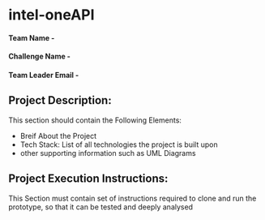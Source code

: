 # intel-oneAPI

#### Team Name -
#### Challenge Name - 
#### Team Leader Email -

## Project Description:
  This section should contain the Following Elements:
   - Breif About the Project
   - Tech Stack: List of all technologies the project is built upon
   - other supporting information such as UML Diagrams
   
## Project Execution Instructions:
  This Section must contain set of instructions required to clone and run the prototype, so that it can be tested and deeply analysed
   
